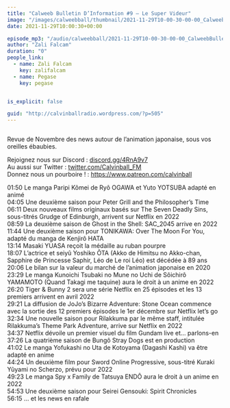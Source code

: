 ```yaml
---
title: "Calweeb Bulletin D’Information #9 – Le Super Videur"
image: "/images/calweebball/thumbnail/2021-11-29T10-00-30-00-00_CalweebBulletinDInformation9LeSuperVideur.jpg"
date: 2021-11-29T10:00:30+00:00

episode_mp3: "/audio/calweebball/2021-11-29T10-00-30-00-00_CalweebBulletinDInformation9LeSuperVideur.mp3"
author: "Zali Falcam"
duration: "0"
people_link: 
  - name: Zali Falcam
    key: zalifalcam
  - name: Pegase
    key: pegase


is_explicit: false

guid: "http://calvinballradio.wordpress.com/?p=505"
---
```


<PodcastHeader/>

<!-- ECRIRE LA DESCRIPTION DE L'EPISODE SOUS CETTE LIGNE -->

 
<a href="" rel="nofollow"></a>
 



<img src="/resources/calweebball/2021-11-29T10-00-30-00-00_CalweebBulletinDInformation9LeSuperVideur/vignette-1.png" alt="">



<p>Revue de Novembre des news autour de l’animation japonaise, sous vos oreilles ébaubies.</p>



<p>Rejoignez nous sur Discord : <a href="https://gate.sc?url=http%3A%2F%2Fdiscord.gg%2F4RnA9v7&amp;token=bafb5f-1-1627314716664" rel="nofollow">discord.gg/4RnA9v7</a><br>Au aussi sur Twitter : <a href="https://gate.sc?url=http%3A%2F%2Ftwitter.com%2FCalvinball_FM&amp;token=6e8b51-1-1627314716664" rel="nofollow">twitter.com/Calvinball_FM</a><br>Donnez nous un pourboire ! : <a href="https://gate.sc?url=http%3A%2F%2Ffr.tipeee.com%2Fcalvinball&amp;token=ac2243-1-1627314716664" rel="nofollow">https://www.patreon.com/calvinball</a></p>



<p>01:50 Le manga Paripi Kômei de Ryô OGAWA et Yuto YOTSUBA adapté en animé<br>04:05 Une deuxième saison pour Peter Grill and the Philosopher’s Time<br>06:11 Deux nouveaux films originaux basés sur The Seven Deadly Sins, sous-titrés Grudge of Edinburgh, arrivent sur Netflix en 2022<br>08:59 La deuxième saison de Ghost in the Shell: SAC_2045 arrive en 2022<br>11:44 Une deuxième saison pour TONIKAWA: Over The Moon For You, adapté du manga de Kenjirô HATA<br>13:14 Masaki YUASA reçoit la médaille au ruban pourpre<br>18:07 L’actrice et seiyû Yoshiko ÔTA (Akko de Himitsu no Akko-chan, Sapphire de Princesse Saphir, Léo de Le roi Léo) est décédée à 89 ans<br>20:06 Le bilan sur la valeur du marché de l’animation japonaise en 2020<br>23:29 Le manga Kunoichi Tsubaki no Mune no Uchi de Sôichirô YAMAMOTO (Quand Takagi me taquine) aura le droit à un anime en 2022<br>26:20 Tiger &amp; Bunny 2 sera une série Netflix en 25 épisodes et les 13 premiers arrivent en avril 2022<br>29:21 La diffusion de JoJo’s Bizarre Adventure: Stone Ocean commence avec la sortie des 12 premiers épisodes le 1er décembre sur Netflix let’s go<br>32:34 Une nouvelle saison pour Rilakkuma par le même staff, intitulée Rilakkuma’s Theme Park Adventure, arrive sur Netflix en 2022<br>34:37 Netflix dévoile un premier visuel du film Gundam live et… parlons-en<br>37:26 La quatrième saison de Bungô Stray Dogs est en production<br>41:02 Le manga Yofukashi no Uta de Kotoyama (Dagashi Kashi) va être adapté en anime<br>44:24 Un deuxième film pour Sword Online Progressive, sous-titré Kuraki Yûyami no Scherzo, prévu pour 2022<br>49:23 Le manga Spy x Family de Tatsuya ENDÔ aura le droit à un anime en 2022<br>54:53 Une deuxième saison pour Seirei Gensouki: Spirit Chronicles<br>56:15 … et les news en rafale</p>



<p></p>


